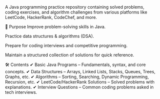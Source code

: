 A Java programming practice repository containing solved problems, coding exercises, and algorithm challenges from various platforms like LeetCode, HackerRank, CodeChef, and more.

📌 Purpose
Improve problem-solving skills in Java.

Practice data structures & algorithms (DSA).

Prepare for coding interviews and competitive programming.

Maintain a structured collection of solutions for quick reference.

🛠️ Contents
✔ Basic Java Programs – Fundamentals, syntax, and core concepts.
✔ Data Structures – Arrays, Linked Lists, Stacks, Queues, Trees, Graphs, etc.
✔ Algorithms – Sorting, Searching, Dynamic Programming, Recursion, etc.
✔ LeetCode/HackerRank Solutions – Solved problems with explanations.
✔ Interview Questions – Common coding problems asked in tech interviews.
